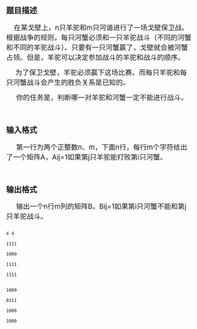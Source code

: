 ## 题目描述

<div>
 <span style="font-size: 14pt">    </span><span style="font-size: 14pt">在某戈壁上，</span><span style="font-size: 14pt">n</span><span style="font-size: 14pt">只羊驼和</span><span style="font-size: 14pt">m</span><span style="font-size: 14pt">只河谐进行了一场戈壁保卫战。根据战争的规则，每只河蟹必须和一只羊驼战斗（不同的河蟹和不同的羊驼战斗）。只要有一只河蟹赢了，戈壁就会被河蟹占领。但是，羊驼可以决定参加战斗的羊驼和战斗的顺序。</span>
</div>
<div style="text-indent: 7pt">
 <span style="font-size: 14pt">   </span><span style="font-size: 14pt">为了保卫戈壁，羊驼必须赢下这场比赛。而每只羊驼和每只河蟹战斗会产生的胜负关系是已知的。</span>
</div>
<div style="text-indent: 20.4pt">
 <span style="font-size: 14pt">你的任务是，判断哪一对羊驼和河蟹一定不能进行战斗。</span>
</div>
<div>
  
</div>

## 输入格式

<div style="text-indent: 20.4pt">
 <span style="font-size: 14pt">第一行为两个正整数</span><span style="font-size: 14pt">n</span><span style="font-size: 14pt">、</span><span style="font-size: 14pt">m</span><span style="font-size: 14pt">，下面</span><span style="font-size: 14pt">n</span><span style="font-size: 14pt">行，每行</span><span style="font-size: 14pt">m</span><span style="font-size: 14pt">个字符给出了一个矩阵</span><span style="font-size: 14pt">A</span><span style="font-size: 14pt">，</span><span style="font-size: 14pt">A</span><span style="font-size: 14pt">ij</span><span style="font-size: 14pt">=1</span><span style="font-size: 14pt">如果第</span><span style="font-size: 14pt">j</span><span style="font-size: 14pt">只羊驼能打败第</span><span style="font-size: 14pt">i</span><span style="font-size: 14pt">只河蟹。</span>
</div>
<div>
  
</div>

## 输出格式

<div style="text-indent: 20.4pt">
 <span style="font-size: 14pt">输出一个</span><span style="font-size: 14pt">n</span><span style="font-size: 14pt">行</span><span style="font-size: 14pt">m</span><span style="font-size: 14pt">列的矩阵</span><span style="font-size: 14pt">B</span><span style="font-size: 14pt">。</span><span style="font-size: 14pt">B</span><span style="font-size: 14pt">ij</span><span style="font-size: 14pt">=1</span><span style="font-size: 14pt">如果第</span><span style="font-size: 14pt">i</span><span style="font-size: 14pt">只河蟹不能和第</span><span style="font-size: 14pt">j</span><span style="font-size: 14pt">只羊驼战斗。</span>
</div>

```input1
4 4
1111
1000
1111
1111
```
```output1
1000
0111
1000
1000
```
